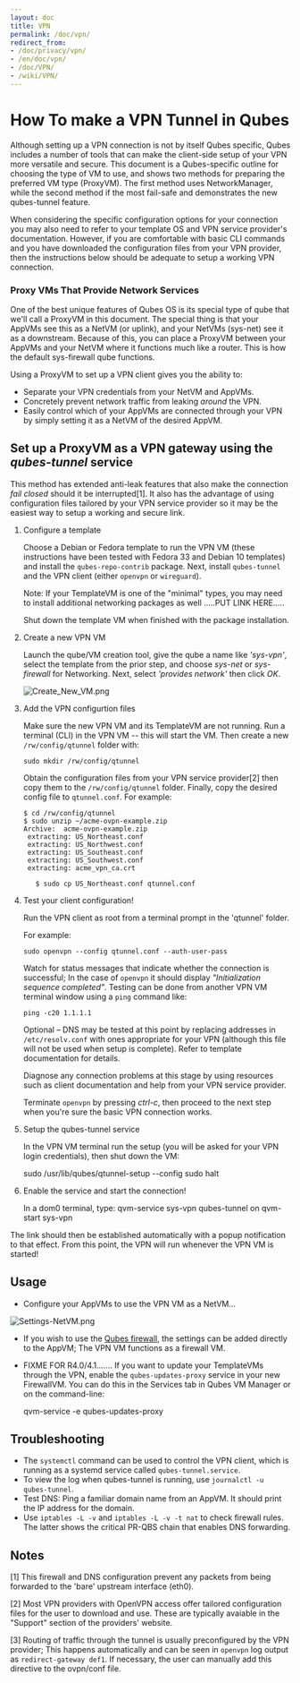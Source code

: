 ```yaml
---
layout: doc
title: VPN
permalink: /doc/vpn/
redirect_from:
- /doc/privacy/vpn/
- /en/doc/vpn/
- /doc/VPN/
- /wiki/VPN/
---
```


How To make a VPN Tunnel in Qubes
==================================

Although setting up a VPN connection is not by itself Qubes specific, Qubes includes a number of tools that can make the client-side setup of your VPN more versatile and secure. This document is a Qubes-specific outline for choosing the type of VM to use, and shows two methods for preparing the preferred VM type (ProxyVM). The first method uses NetworkManager, while the second method if the most fail-safe and demonstrates the new qubes-tunnel feature.

When considering the specific configuration options for your connection you may also need to refer to your template OS and VPN service provider's documentation. However, if you are comfortable with basic CLI
commands and you have downloaded the configuration files from your VPN provider, then the instructions
below should be adequate to setup a working VPN connection.

### Proxy VMs That Provide Network Services

One of the best unique features of Qubes OS is its special type of qube that we'll call a ProxyVM in this document. The special thing is that your AppVMs see this as a NetVM (or uplink), and your NetVMs (sys-net) see it as a downstream. Because of this, you can place a ProxyVM between your AppVMs and your NetVM where it functions much like a router. This is how the default sys-firewall qube functions.

Using a ProxyVM to set up a VPN client gives you the ability to:

- Separate your VPN credentials from your NetVM and AppVMs.
- Concretely prevent network traffic from leaking _around_ the VPN.
- Easily control which of your AppVMs are connected through your VPN by simply setting it as a NetVM of the desired AppVM.




Set up a ProxyVM as a VPN gateway using the *qubes-tunnel* service
----------------------------------------------------------------

This method has extended anti-leak features that also make the connection _fail closed_ should it be interrupted[1]. It also has the advantage of using configuration files tailored by your VPN service provider so it may be the easiest way to setup a working and secure link.

1. Configure a template

   Choose a Debian or Fedora template to run the VPN VM (these instructions have been tested with Fedora 33 and Debian 10 templates) and install the `qubes-repo-contrib` package. Next, install `qubes-tunnel` and the VPN client (either `openvpn` or `wireguard`).

   Note:  If your TemplateVM is one of the "minimal" types, you may need to install additional networking packages as well .....PUT LINK HERE.....

   Shut down the template VM when finished with the package installation.

2. Create a new VPN VM

    Launch the qube/VM creation tool, give the qube a name like _'sys-vpn'_, select the template from the prior step, and choose _sys-net_ or _sys-firewall_ for Networking. Next, select _'provides network'_ then click _OK_.

   ![Create\_New\_VM.png](/attachment/wiki/VPN/Create_New_VM.png)


3. Add the VPN configurtion files

   Make sure the new VPN VM and its TemplateVM are not running.
   Run a terminal (CLI) in the VPN VM -- this will start the VM.
   Then create a new `/rw/config/qtunnel` folder with:

       sudo mkdir /rw/config/qtunnel


   Obtain the configuration files from your VPN service provider[2] then copy them to the `/rw/config/qtunnel` folder. Finally, copy the desired config file to `qtunnel.conf`. For example:

   ~~~
   $ cd /rw/config/qtunnel
   $ sudo unzip ~/acme-ovpn-example.zip
   Archive:  acme-ovpn-example.zip
    extracting: US_Northeast.conf
    extracting: US_Northwest.conf
    extracting: US_Southeast.conf
    extracting: US_Southwest.conf
    extracting: acme_vpn_ca.crt
      
      $ sudo cp US_Northeast.conf qtunnel.conf
   ~~~


4. Test your client configuration!

   Run the VPN client as root from a terminal prompt in the 'qtunnel' folder.

   For example:

       sudo openvpn --config qtunnel.conf --auth-user-pass

   Watch for status messages that indicate whether the connection is successful; In the case of `openvpn` it should display _"Initialization sequence completed"_. Testing can be done from another VPN VM terminal window using a `ping` command like:

       ping -c20 1.1.1.1

   Optional – DNS may be tested at this point by replacing addresses in `/etc/resolv.conf` with ones appropriate for your VPN (although this file will not be used when setup is complete). Refer to template documentation for details.

   Diagnose any connection problems at this stage by using resources such as client documentation and help from your VPN service provider.

   Terminate `openvpn` by pressing _ctrl-c_, then proceed to the next step when you're sure the basic VPN connection works.


5. Setup the qubes-tunnel service

   In the VPN VM terminal run the setup (you will be asked for your VPN login credentials), then shut down the VM:

      sudo /usr/lib/qubes/qtunnel-setup --config
      sudo halt

6. Enable the service and start the connection!

   In a dom0 terminal, type:
      qvm-service sys-vpn qubes-tunnel on
      qvm-start sys-vpn

The link should then be established automatically with a popup notification to that effect. From this point, the VPN will run whenever the VPN VM is started!


Usage
-----

- Configure your AppVMs to use the VPN VM as a NetVM...

![Settings-NetVM.png](/attachment/wiki/VPN/Settings-NetVM.png)

- If you wish to use the [Qubes firewall](/doc/firewall), the settings can be added directly to the AppVM; The VPN VM functions as a firewall VM.

- FIXME FOR R4.0/4.1....... If you want to update your TemplateVMs through the VPN, enable the `qubes-updates-proxy` service in your new FirewallVM.
You can do this in the Services tab in Qubes VM Manager or on the command-line:

    qvm-service -e <name> qubes-updates-proxy


Troubleshooting
---------------

* The `systemctl` command can be used to control the VPN client, which is running as a systemd service called `qubes-tunnel.service`.
* To view the log when qubes-tunnel is running, use `journalctl -u qubes-tunnel`.
* Test DNS: Ping a familiar domain name from an AppVM. It should print the IP address for the domain.
* Use `iptables -L -v` and `iptables -L -v -t nat` to check firewall rules. The latter shows the critical PR-QBS chain that enables DNS forwarding.

Notes
-----

[1] This firewall and DNS configuration prevent any packets from being forwarded to the 'bare' upstream interface (eth0).

[2] Most VPN providers with OpenVPN access offer tailored configuration files for the user to download and use. These are typically avaiable in the "Support" section of the providers' website.

[3] Routing of traffic through the tunnel is usually preconfigured by the VPN provider; This happens automatically and can be seen in `openvpn` log output as `redirect-gateway def1`. If necessary, the user can manually add this directive to the ovpn/conf file.

